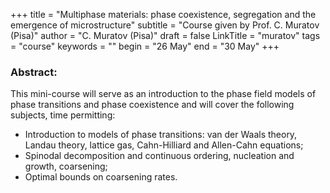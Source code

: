 +++
title = "Multiphase materials: phase coexistence, segregation and the emergence of microstructure"
subtitle = "Course given by Prof. C. Muratov (Pisa)"
author = "C. Muratov (Pisa)"
draft = false
LinkTitle = "muratov"
tags = "course"
keywords = ""
begin = "26 May"
end = "30 May"
+++



### Abstract:

This mini-course will serve as an introduction to the phase field models of
phase transitions and phase coexistence and will cover the following
subjects, time permitting:
- Introduction to models of phase transitions: van der Waals theory, Landau
theory, lattice gas, Cahn-Hilliard and Allen-Cahn equations;
- Spinodal decomposition and continuous ordering, nucleation and growth,
coarsening;
- Optimal bounds on coarsening rates.
